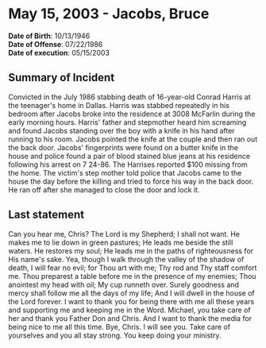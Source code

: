 # May 15, 2003 - Jacobs, Bruce

**Date of Birth**: 10/13/1946<br/>
**Date of Offense**: 07/22/1986<br/>
**Date of execution**: 05/15/2003<br/>

## Summary of Incident
Convicted in the July 1986 stabbing death of 16-year-old Conrad Harris at the teenager's home in Dallas. Harris was stabbed repeatedly in his bedroom after Jacobs broke into the residence at 3008 McFarlin during the early morning hours. Harris' father and stepmother heard him screaming and found Jacobs standing over the boy with a knife in his hand after running to his room. Jacobs pointed the knife at the couple and then ran out the back door. Jacobs' fingerprints were found on a butter knife in the house and police found a pair of blood stained blue jeans at his residence following his arrest on 7 24-86. The Harrises reported $100 missing from the home. The victim's step mother told police that Jacobs came to the house the day before the killing and tried to force his way in the back door. He ran off after she managed to close the door and lock it.

## Last statement
Can you hear me, Chris? The Lord is my Shepherd; I shall not want. He makes me to lie down in green pastures; He leads me beside the still waters. He restores my soul; He leads me in the paths of righteousness for His name's sake. Yea, though I walk through the valley of the shadow of death, I will fear no evil; for Thou art with me; Thy rod and Thy staff comfort me. Thou preparest a table before me in the presence of my enemies; Thou anointest my head with oil; My cup runneth over. Surely goodness and mercy shall follow me all the days of my life; And I will dwell in the house of the Lord forever. I want to thank you for being there with me all these years and supporting me and keeping me in the Word. Michael, you take care of her and thank you Father Don and Chris. And I want to thank the media for being nice to me all this time. Bye, Chris. I will see you. Take care of yourselves and you all stay strong. You keep doing your ministry.